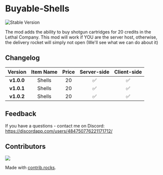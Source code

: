 # Buyable-Shells

![Stable Version](https://img.shields.io/badge/version-v1.0.2-brightgreen)

The mod adds the ability to buy shotgun cartridges for 20 credits in the Lethal Company. This mod will work if YOU are the server host, otherwise, the delivery rocket will simply not open (We'll see what we can do about it)

## Changelog

|  Version   | Item Name | Price | Server-side | Client-side |
|:----------:|:---------:| :---: | :---: | :---: |
| **v1.0.0** |  Shells   | 20 | ✅ | ✅ |
| **v1.0.1** |  Shells   | 20 | ✅ | ✅ |
| **v1.0.2** |  Shells   | 20 | ✅ | ✅ |

## Feedback

If you have a questions - contact me on Discord: https://discordapp.com/users/484750776221171712/

## Contributors
<a href="https://github.com/8V-e-n-o-m8/Buyable-Shells/graphs/contributors">
  <img src="https://contrib.rocks/image?repo=8V-e-n-o-m8/Buyable-Shells" />
</a>

Made with [contrib.rocks](https://contrib.rocks).
